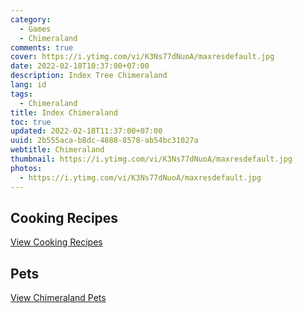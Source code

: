 ```yaml
---
category:
  - Games
  - Chimeraland
comments: true
cover: https://i.ytimg.com/vi/K3Ns77dNuoA/maxresdefault.jpg
date: 2022-02-18T10:37:00+07:00
description: Index Tree Chimeraland
lang: id
tags:
  - Chimeraland
title: Index Chimeraland
toc: true
updated: 2022-02-18T11:37:00+07:00
uuid: 2b555aca-b8dc-4888-8578-ab54bc31027a
webtitle: Chimeraland
thumbnail: https://i.ytimg.com/vi/K3Ns77dNuoA/maxresdefault.jpg
photos:
  - https://i.ytimg.com/vi/K3Ns77dNuoA/maxresdefault.jpg
---
```


## Cooking Recipes
[View Cooking Recipes](Recipes.html)

## Pets
[View Chimeraland Pets](Pets.html)